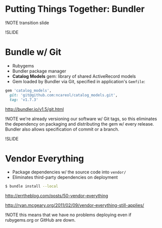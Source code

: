 
# Putting Things Together: Bundler

!NOTE
transition slide

!SLIDE

# Bundle w/ Git

- Rubygems
- Bundler package manager
- **Catalog Models** gem: library of shared ActiveRecord models
- Gem loaded by Bundler via Git, specified in application's `Gemfile`:

```ruby
gem 'catalog_models',
  git: 'git@github.com:ncareol/catalog_models.git',
  tag: 'v1.7.3'
```

http://bundler.io/v1.5/git.html

!NOTE
we're already versioning our software w/ Git tags, so this eliminates
the dependency on packaging and distributing the gem w/ every release.
Bundler also allows specification of commit or a branch.

!SLIDE

# Vendor Everything

- Package dependencies w/ the source code into `vendor/`
- Eliminates third-party dependencies on deployment

```bash
$ bundle install --local
```

http://errtheblog.com/posts/50-vendor-everything

http://ryan.mcgeary.org/2011/02/09/vendor-everything-still-applies/

!NOTE
this means that we have no problems deploying even if rubygems.org or GitHub are down.
